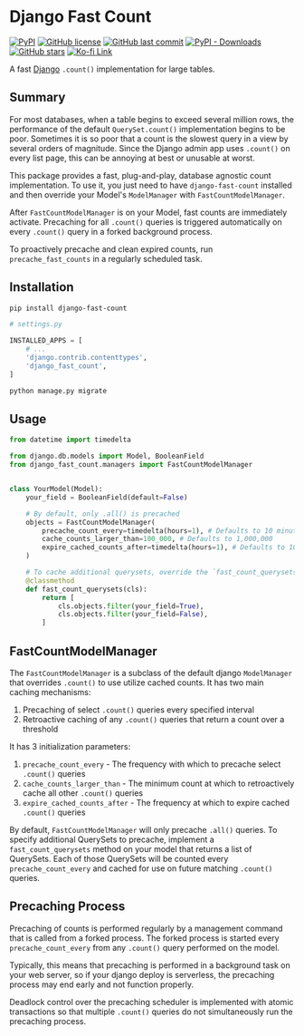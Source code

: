 # Django Fast Count

[![PyPI](https://img.shields.io/pypi/v/django-fast-count)](https://pypi.org/project/django-fast-count/)
[![GitHub license](https://img.shields.io/github/license/curvedinf/django-fast-count)](LICENSE)
[![GitHub last commit](https://img.shields.io/github/last-commit/curvedinf/django-fast-count)](https://github.com/curvedinf/django-fast-count/commits/main)
[![PyPI - Downloads](https://img.shields.io/pypi/dm/django-fast-count)](https://pypi.org/project/django-fast-count/)
[![GitHub stars](https://img.shields.io/github/stars/curvedinf/django-fast-count)](https://github.com/curvedinf/django-fast-count/stargazers)
[![Ko-fi Link](kofi.webp)](https://ko-fi.com/A0A31B6VB6)

A fast [Django](https://djangoproject.com) `.count()` implementation for large tables.

## Summary

For most databases, when a table begins to exceed several million rows,
the performance of the default `QuerySet.count()` implementation begins to be 
poor. Sometimes it is so poor that a count is the slowest query in a view by 
several orders of magnitude. Since the Django admin app uses `.count()` on every
list page, this can be annoying at best or unusable at worst.

This package provides a fast, plug-and-play, database agnostic count 
implementation. To use it, you just need to have 
`django-fast-count` installed and then override your Model's 
`ModelManager` with `FastCountModelManager`.

After `FastCountModelManager` is on your Model, fast counts are immediately
activate. Precaching for all `.count()` queries is triggered automatically
on every `.count()` query in a forked background process.

To proactively precache and clean expired counts, run `precache_fast_counts`
in a regularly scheduled task.

## Installation

```bash
pip install django-fast-count
```

```python
# settings.py

INSTALLED_APPS = [
    # ...
    'django.contrib.contenttypes',
    'django_fast_count',
]
```

```bash
python manage.py migrate
```

## Usage

```python
from datetime import timedelta

from django.db.models import Model, BooleanField
from django_fast_count.managers import FastCountModelManager


class YourModel(Model):
    your_field = BooleanField(default=False)

    # By default, only .all() is precached
    objects = FastCountModelManager(
        precache_count_every=timedelta(hours=1), # Defaults to 10 minutes
        cache_counts_larger_than=100_000, # Defaults to 1,000,000
        expire_cached_counts_after=timedelta(hours=1), # Defaults to 10 minutes
    )

    # To cache additional querysets, override the `fast_count_querysets`
    @classmethod
    def fast_count_querysets(cls):
        return [
            cls.objects.filter(your_field=True),
            cls.objects.filter(your_field=False),
        ]
```

## FastCountModelManager

The `FastCountModelManager` is a subclass of the default django `ModelManager` that 
overrides `.count()` to use utilize cached counts. It has two main caching mechanisms:

1. Precaching of select `.count()` queries every specified interval
2. Retroactive caching of any `.count()` queries that return a count over a threshold

It has 3 initialization parameters:

1. `precache_count_every` - The frequency with which to precache select `.count()` queries
2. `cache_counts_larger_than` - The minimum count at which to retroactively cache all other
`.count()` queries
3. `expire_cached_counts_after` - The frequency at which to expire cached `.count()` queries

By default, `FastCountModelManager` will only precache `.all()` queries. To specify additional
QuerySets to precache, implement a `fast_count_querysets` method on your model that returns a 
list of QuerySets. Each of those QuerySets will be counted every `precache_count_every` and cached
for use on future matching `.count()` queries.

## Precaching Process

Precaching of counts is performed regularly by a management command that is called from a forked
process. The forked process is started every `precache_count_every` from any `.count()` query
performed on the model.

Typically, this means that precaching is performed in a background task on your web server,
so if your django deploy is serverless, the precaching process may end early and not function
properly.

Deadlock control over the precaching scheduler is implemented with atomic transactions so that
multiple `.count()` queries do not simultaneously run the precaching process.
